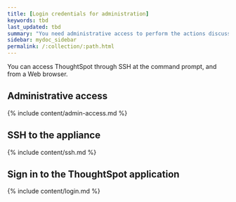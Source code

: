 ```yaml
---
title: [Login credentials for administration]
keywords: tbd
last_updated: tbd
summary: "You need administrative access to perform the actions discussed in this guide. "
sidebar: mydoc_sidebar
permalink: /:collection/:path.html
---
```

You can access ThoughtSpot through SSH at the command prompt, and from a Web browser.

## Administrative access

{% include content/admin-access.md %}

## SSH to the appliance

{% include content/ssh.md %}

## Sign in to the ThoughtSpot application

{% include content/login.md %}
